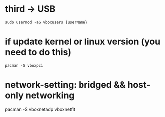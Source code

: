 # third -> USB
`sudo usermod -aG vboxusers {userName}`

# if update kernel or linux version (you need to do this)
`pacman -S vboxpci`

# network-setting: bridged && host-only networking
pacman -S vboxnetadp vboxnetflt
